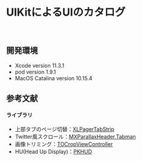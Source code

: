 UIKitによるUIのカタログ
====
　
## 開発環境
- Xcode version 11.3.1
- pod version 1.9.1
- MacOS Catalina version 10.15.4

## 参考文献
#### ライブラリ
- 上部タブのページ切替：[XLPagerTabStrip](https://github.com/xmartlabs/XLPagerTabStrip)  
- Twitter風スクロール：[MXParallaxHeader](https://github.com/maxep/MXParallaxHeader),[Tabman](https://github.com/uias/Tabman)
- 画像トリミング：[TOCropViewController](https://github.com/TimOliver/TOCropViewController)  
- HU(Head Up Display)：[PKHUD](https://github.com/pkluz/PKHUD)
